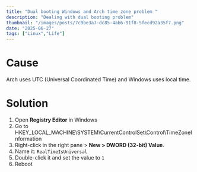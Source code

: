 ```yaml
---
title: "Dual booting Windows and Arch time zone problem "
description: "Dealing with dual booting problem"
thumbnail: "/images/posts/7c9be3a7-dc85-4ab6-91f8-5fecd92a35f7.png"
date: "2025-06-27"
tags: ["Linux","Life"]
---
```


# Cause


Arch uses UTC (Universal Coordinated Time) and Windows uses local time.


# Solution

1. Open **Registry Editor** in Windows
2. Go to HKEY_LOCAL_MACHINE\SYSTEM\CurrentControlSet\Control\TimeZoneInformation
3. Right-click in the right pane > **New > DWORD (32-bit) Value**.
4. Name it: `RealTimeIsUniversal`
5. Double-click it and set the value to `1`
6. Reboot
